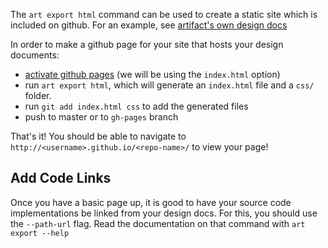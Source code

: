 The `art export html` command can be used to create a static site which
is included on github. For an example, see
[artifact's own design docs](http://vitiral.github.io/artifact/#artifacts/REQ-1)

In order to make a github page for your site that hosts your design documents:
- [activate github pages](https://pages.github.com/) (we will be using the
    `index.html` option)
- run `art export html`, which will generate an `index.html` file and a
    `css/` folder.
- run `git add index.html css` to add the generated files
- push to master or to `gh-pages` branch

That's it! You should be able to navigate to
`http://<username>.github.io/<repo-name>/` to view your page!

## Add Code Links
Once you have a basic page up, it is good to have your source code
implementations be linked from your design docs. For this, you should use the
`--path-url` flag. Read the documentation on that command with `art export --help`
